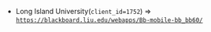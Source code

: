  - Long Island University(`client_id=1752`) => [`https://blackboard.liu.edu/webapps/Bb-mobile-bb_bb60/`](https://blackboard.liu.edu/webapps/Bb-mobile-bb_bb60/)
